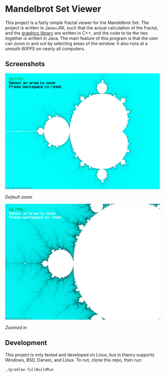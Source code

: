 # Mandelbrot Set Viewer

This project is a fairly simple fractal viewer for the Mandelbrot Set. The project is written in Java+JNI, such that the actual calculation of the fractal, and the [graphics library](https://www.raylib.com/) are written in C++, and the code to tie the two together is written in Java. The main feature of this program is that the user can zoom in and out by selecting areas of the window. It also runs at a smooth 60FPS on nearly all computers.

## Screenshots

![](assets/mandelbrotset.png)

*Default zoom*

![](assets/mandelbrotset2.png)

*Zoomed in*

## Development

This project is only tested and developed on Linux, but in theory supports Windows, BSD, Darwin, and Linux. To run, clone this repo, then run:

```sh
./gradlew fullBuildRun
```